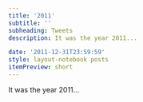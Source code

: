 ```yaml
---
title: '2011'
subtitle: ''
subheading: Tweets
description: It was the year 2011...

date: '2011-12-31T23:59:59'
style: layout-notebook posts
itemPreview: short
---
```

It was the year 2011...

